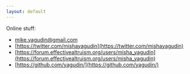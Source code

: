 ```yaml
---
layout: default
---
```


Online stuff:

- [mike.yagudin@gmail.com](mailto:mike.yagudin@gmail.com)
- [https://twitter.com/mishayagudin](https://twitter.com/mishayagudin)
- [https://forum.effectivealtruism.org/users/misha_yagudin](https://forum.effectivealtruism.org/users/misha_yagudin)
- [https://github.com/yagudin/](https://github.com/yagudin/)


<!--

{% for post in site.posts %}

{{ post.date | date_to_string }} : [ {{ post.title }} ]({{ post.url }})

{% endfor %}

-->
